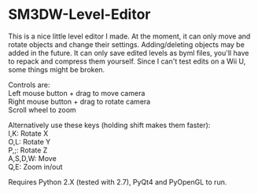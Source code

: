 # SM3DW-Level-Editor
This is a nice little level editor I made. At the moment, it can only move and rotate objects and change their settings. Adding/deleting objects may be added in the future. It can only save edited levels as byml files, you'll have to repack and compress them yourself. Since I can't test edits on a Wii U, some things might be broken.

Controls are:<br>
Left mouse button + drag to move camera<br>
Right mouse button + drag to rotate camera<br>
Scroll wheel to zoom

Alternatively use these keys (holding shift makes them faster):<br>
I,K: Rotate X<br>
O,L: Rotate Y<br>
P,;: Rotate Z<br>
A,S,D,W: Move<br>
Q,E: Zoom in/out<br>

Requires Python 2.X (tested with 2.7), PyQt4 and PyOpenGL to run.
